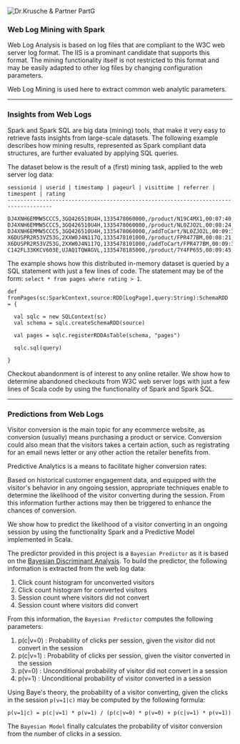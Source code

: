![Dr.Krusche & Partner PartG](https://raw.github.com/skrusche63/spark-elastic/master/images/dr-kruscheundpartner.png)

### Web Log Mining with Spark

Web Log Analysis is based on log files that are compliant to the W3C web server log format. The IIS is a prominant candidate that supports this format. The mining functionality itself is not restricted to this format and may be easily adapted to other log files by changing configuration parameters.

Web Log Mining is used here to extract common web analytic parameters.

---

### Insights from Web Logs

Spark and Spark SQL are big data (mining) tools, that make it very easy to retrieve fasts insights from large-scale datasets. The following example describes how mining results, represented as Spark compliant data structures, are further evaluated by applying SQL queries. 

The dataset below is the result of a (first) mining task, applied to the web server log data:
```
sessionid | userid | timestamp | pageurl | visittime | referrer | timespent | rating
------------------------------------------------------------------------------------

DJ4XNH6EMMW5CCC5,3GQ426510U4H,1335478060000,/product/N19C4MX1,00:07:40,http://www.healthyshopping.com/product/T0YJZ1QH,44,6
DJ4XNH6EMMW5CCC5,3GQ426510U4H,1335478060000,/product/NL0ZJO2L,00:08:24,http://www.healthyshopping.com/product/T0YJZ1QH,67,6
DJ4XNH6EMMW5CCC5,3GQ426510U4H,1335478060000,/addToCart/NL0ZJO2L,00:09:31,http://www.healthyshopping.com/product/T0YJZ1QH,0,0
X6DUSPR2R53VZ53G,2XXW0J4N117Q,1335478101000,/product/FPR477BM,00:08:21,http://www.google.com,74,6
X6DUSPR2R53VZ53G,2XXW0J4N117Q,1335478101000,/addToCart/FPR477BM,00:09:35,http://www.google.com,0,0
C142FL33KKCV603E,UJAQ1TQWAGVL,1335478185000,/product/7Y4FP655,00:09:45,http://www.twitter.com,0,0
```

The example shows how this distributed in-memory dataset is queried by a SQL statement with just a few lines of code. The statement may be of the form: `select * from pages where rating > 1`.
```
def fromPages(sc:SparkContext,source:RDD[LogPage],query:String):SchemaRDD = {
    
  val sqlc = new SQLContext(sc)
  val schema = sqlc.createSchemaRDD(source)
    
  val pages = sqlc.registerRDDAsTable(schema, "pages")

  sqlc.sql(query)    
    
}
```

Checkout abandonment is of interest to any online retailer. We show how to determine abandoned checkouts from W3C web server logs with just a few lines of Scala code by using the functionality of Spark and Spark SQL.


---

### Predictions from Web Logs

Visitor conversion is the main topic for any ecommerce website, as conversion (usually) means purchasing a product or service. Conversion could also mean that the visitors takes a certain action, such as registrating for an email news letter or any other action the retailer benefits from.

Predictive Analytics is a means to facilitate higher conversion rates: 

Based on historical customer engagement data, and equipped with the visitor's behavior in any ongoing session, appropriate techniques enable to determine the likelihood of the visitor converting during the session. From this information further actions may then be triggered to enhance the chances of conversion.

We show how to predict the likelihood of a visitor converting in an ongoing session by using the functionality Spark and a Predictive Model implemented in Scala.

The predictor provided in this project is a `Bayesian Predictor` as it is based on the [Bayesian Discriminant Analysis](http://en.wikipedia.org/wiki/Bayesian_inference). To build the predictor, the following information is extracted from the web log data:

1. Click count histogram for unconverted visitors
2. Click count histogram for converted visitors
3. Session count where visitors did not convert
4. Session count where visitors did convert

From this information, the `Bayesian Predictor` computes the following parameters:

1. p(c|v=0) : Probability of clicks per session, given the visitor did not convert in the session 
2. p(c|v=1) : Probability of clicks per session, given the visitor converted in the session
3. p(v=0) : Unconditional probability of visitor did not convert in a session
4. p(v=1) : Unconditional probability of visitor converted in a session

Using Baye's theory, the probability of a visitor converting, given the clicks in the session `p(v=1|c)` may be computed by the following formula:
```
p(v=1|c) = p(c|v=1) * p(v=1) / (p(c|v=0) * p(v=0) + p(c|v=1) * p(v=1))
```
The `Bayesian Model` finally calculates the probability of visitor conversion from the number of clicks in a session. 


